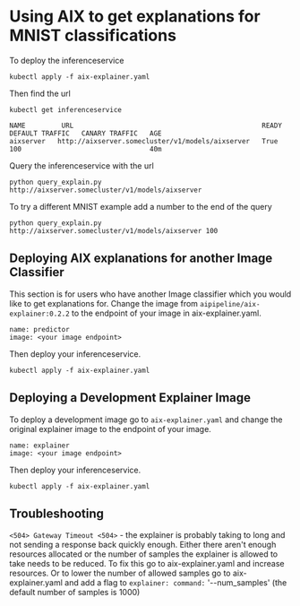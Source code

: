 # Using AIX to get explanations for MNIST classifications

To deploy the inferenceservice

`kubectl apply -f aix-explainer.yaml`

Then find the url

`kubectl get inferenceservice`

```
NAME         URL                                               READY   DEFAULT TRAFFIC   CANARY TRAFFIC   AGE
aixserver   http://aixserver.somecluster/v1/models/aixserver   True    100                                40m
```

Query the inferenceservice with the url

```
python query_explain.py http://aixserver.somecluster/v1/models/aixserver
```

To try a different MNIST example add a number to the end of the query

```
python query_explain.py http://aixserver.somecluster/v1/models/aixserver 100
```

## Deploying AIX explanations for another Image Classifier

This section is for users who have another Image classifier which you would like to get explanations for. Change the image from `aipipeline/aix-explainer:0.2.2` to the endpoint of your image in aix-explainer.yaml.

```
name: predictor
image: <your image endpoint>
```

Then deploy your inferenceservice.

`kubectl apply -f aix-explainer.yaml`

## Deploying a Development Explainer Image

To deploy a development image go to `aix-explainer.yaml` and change the original explainer image to the endpoint of your image.

```
name: explainer
image: <your image endpoint>
```

Then deploy your inferenceservice.

`kubectl apply -f aix-explainer.yaml`

## Troubleshooting

`<504> Gateway Timeout <504>` - the explainer is probably taking to long and not sending a response back quickly enough. Either there aren't enough resources allocated or the number of samples the explainer is allowed to take needs to be reduced. To fix this go to aix-explainer.yaml and increase resources. Or to lower the number of allowed samples go to aix-explainer.yaml and add a flag to `explainer: command:` '--num_samples' (the default number of samples is 1000)
